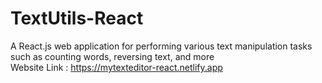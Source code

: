 # TextUtils-React
A React.js web application for performing various text manipulation tasks such as counting words, reversing text, and more <br>
Website Link : https://mytexteditor-react.netlify.app
